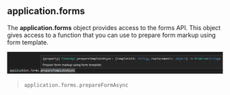 ## application.forms

The **application.forms** object provides access to the forms API. This object gives access to a function that you can use to prepare form markup using form template.

![forms-api](./images/prepare-form-markup.png)

> `application.forms.prepareFormAsync`
